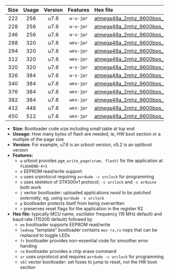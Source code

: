 |Size|Usage|Version|Features|Hex file|
|:-:|:-:|:-:|:-:|:--|
|222|256|u7.6|`w-u-jpr`|[atmega48a_2mhz_9600bps_ur_vbl.hex](https://raw.githubusercontent.com/stefanrueger/urboot/main/bootloaders/atmega48a/fcpu_2mhz/9600_bps/atmega48a_2mhz_9600bps_ur_vbl.hex)|
|228|256|u7.6|`w-u-jpr`|[atmega48a_2mhz_9600bps_lednop_ur_vbl.hex](https://raw.githubusercontent.com/stefanrueger/urboot/main/bootloaders/atmega48a/fcpu_2mhz/9600_bps/atmega48a_2mhz_9600bps_lednop_ur_vbl.hex)|
|246|256|u7.6|`w-u-jpr`|[atmega48a_2mhz_9600bps_lednop_fr_ur_vbl.hex](https://raw.githubusercontent.com/stefanrueger/urboot/main/bootloaders/atmega48a/fcpu_2mhz/9600_bps/atmega48a_2mhz_9600bps_lednop_fr_ur_vbl.hex)|
|288|320|u7.6|`weu-jpr`|[atmega48a_2mhz_9600bps_ee_ur_vbl.hex](https://raw.githubusercontent.com/stefanrueger/urboot/main/bootloaders/atmega48a/fcpu_2mhz/9600_bps/atmega48a_2mhz_9600bps_ee_ur_vbl.hex)|
|294|320|u7.6|`weu-jpr`|[atmega48a_2mhz_9600bps_ee_lednop_ur_vbl.hex](https://raw.githubusercontent.com/stefanrueger/urboot/main/bootloaders/atmega48a/fcpu_2mhz/9600_bps/atmega48a_2mhz_9600bps_ee_lednop_ur_vbl.hex)|
|312|320|u7.6|`weu-jpr`|[atmega48a_2mhz_9600bps_ee_lednop_fr_ur_vbl.hex](https://raw.githubusercontent.com/stefanrueger/urboot/main/bootloaders/atmega48a/fcpu_2mhz/9600_bps/atmega48a_2mhz_9600bps_ee_lednop_fr_ur_vbl.hex)|
|320|320|u7.6|`w-s-jpr`|[atmega48a_2mhz_9600bps_vbl.hex](https://raw.githubusercontent.com/stefanrueger/urboot/main/bootloaders/atmega48a/fcpu_2mhz/9600_bps/atmega48a_2mhz_9600bps_vbl.hex)|
|326|384|u7.6|`w-s-jpr`|[atmega48a_2mhz_9600bps_lednop_vbl.hex](https://raw.githubusercontent.com/stefanrueger/urboot/main/bootloaders/atmega48a/fcpu_2mhz/9600_bps/atmega48a_2mhz_9600bps_lednop_vbl.hex)|
|340|384|u7.6|`weu-jpr`|[atmega48a_2mhz_9600bps_ee_lednop_fr_ce_ur_vbl.hex](https://raw.githubusercontent.com/stefanrueger/urboot/main/bootloaders/atmega48a/fcpu_2mhz/9600_bps/atmega48a_2mhz_9600bps_ee_lednop_fr_ce_ur_vbl.hex)|
|376|384|u7.6|`wes-jpr`|[atmega48a_2mhz_9600bps_ee_vbl.hex](https://raw.githubusercontent.com/stefanrueger/urboot/main/bootloaders/atmega48a/fcpu_2mhz/9600_bps/atmega48a_2mhz_9600bps_ee_vbl.hex)|
|382|384|u7.6|`wes-jpr`|[atmega48a_2mhz_9600bps_ee_lednop_vbl.hex](https://raw.githubusercontent.com/stefanrueger/urboot/main/bootloaders/atmega48a/fcpu_2mhz/9600_bps/atmega48a_2mhz_9600bps_ee_lednop_vbl.hex)|
|412|448|u7.6|`wes-jpr`|[atmega48a_2mhz_9600bps_ee_lednop_fr_vbl.hex](https://raw.githubusercontent.com/stefanrueger/urboot/main/bootloaders/atmega48a/fcpu_2mhz/9600_bps/atmega48a_2mhz_9600bps_ee_lednop_fr_vbl.hex)|
|450|512|u7.6|`wes-jpr`|[atmega48a_2mhz_9600bps_ee_lednop_fr_ce_vbl.hex](https://raw.githubusercontent.com/stefanrueger/urboot/main/bootloaders/atmega48a/fcpu_2mhz/9600_bps/atmega48a_2mhz_9600bps_ee_lednop_fr_ce_vbl.hex)|

- **Size:** Bootloader code size including small table at top end
- **Useage:** How many bytes of flash are needed, ie, HW boot section or a multiple of the page size
- **Version:** For example, u7.6 is an urboot version, o5.2 is an optiboot version
- **Features:**
  + `w` urboot provides `pgm_write_page(sram, flash)` for the application at `FLASHEND-4+1`
  + `e` EEPROM read/write support
  + `u` uses urprotocol requiring `avrdude -c urclock` for programming
  + `s` uses skeleton of STK500v1 protocol; `-c urclock` and `-c arduino` both work
  + `j` vector bootloader: uploaded applications *need to be patched externally*, eg, using `avrdude -c urclock`
  + `p` bootloader protects itself from being overwritten
  + `r` preserves reset flags for the application in the register R2
- **Hex file:** typically MCU name, oscillator frequency (16 MHz default) and baud rate (115200 default) followed by
  + `ee` bootloader supports EEPROM read/write
  + `lednop` "template" bootloader contains `mov rx,rx` nops that can be replaced to toggle LEDs
  + `fr` bootloader provides non-essential code for smoother error handing
  + `ce` bootloader provides a chip erase command
  + `ur` uses urprotocol and requires `avrdude -c urclock` for programming
  + `vbl` vector bootloader: set fuses to jump to reset, not the HW boot section
